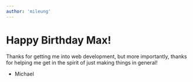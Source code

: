 ```yaml
---
author: 'mileung'
---
```


# Happy Birthday Max!

Thanks for getting me into web development, but more importantly, thanks for helping me get in the spirit of just making things in general!

- Michael
